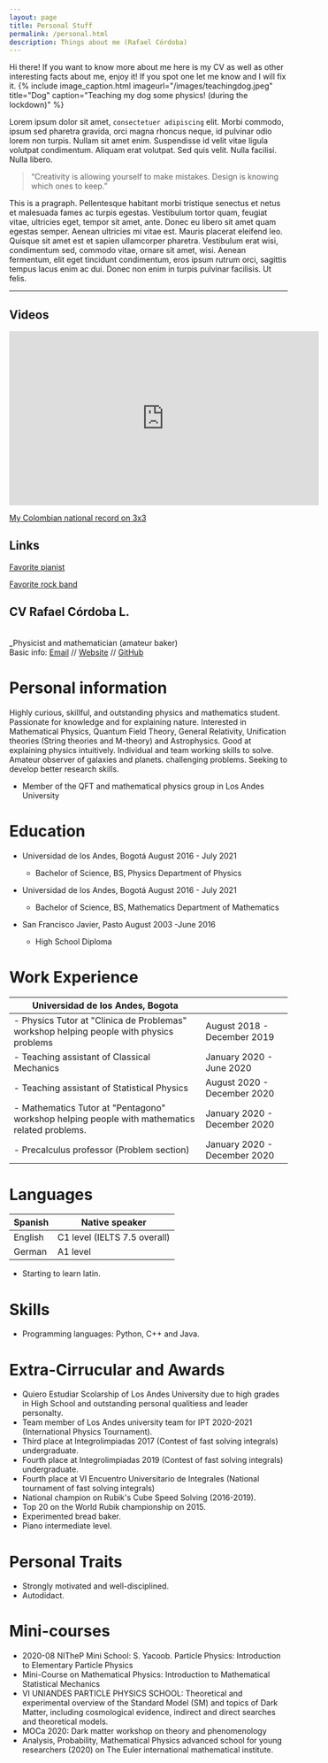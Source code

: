 ```yaml
---
layout: page
title: Personal Stuff
permalink: /personal.html
description: Things about me (Rafael Córdoba)
---
```


Hi there! If you want to know more about me here is my CV as well as other interesting facts about me, enjoy it! If you spot one let me know and I will fix it.
{% include image_caption.html imageurl="/images/teachingdog.jpeg" title="Dog" caption="Teaching my dog some physics! (during the lockdown)" %}

Lorem ipsum dolor sit amet, `consectetuer adipiscing` elit. Morbi commodo, ipsum sed pharetra gravida, orci magna rhoncus neque, id pulvinar odio lorem non turpis. Nullam sit amet enim. Suspendisse id velit vitae ligula volutpat condimentum. Aliquam erat volutpat. Sed quis velit. Nulla facilisi. Nulla libero.


>“Creativity is allowing yourself to make mistakes. Design is knowing which ones to keep.”


This is a pragraph. Pellentesque habitant morbi tristique senectus et netus et malesuada fames ac turpis egestas. Vestibulum tortor quam, feugiat vitae, ultricies eget, tempor sit amet, ante. Donec eu libero sit amet quam egestas semper. Aenean ultricies mi vitae est. Mauris placerat eleifend leo. Quisque sit amet est et sapien ullamcorper pharetra. Vestibulum erat wisi, condimentum sed, commodo vitae, ornare sit amet, wisi. Aenean fermentum, elit eget tincidunt condimentum, eros ipsum rutrum orci, sagittis tempus lacus enim ac dui. Donec non enim in turpis pulvinar facilisis. Ut felis.



***
<!-- 
## Code Blocks

```css
#header h1 { 
  color: #fff;
  margin-bottom: 1.5em; 
}

.author-avatar {
  border-radius: 5px;
  display: block;
  height: 60px;   
  margin-right: 30px;
  width: 60px;
}
```

```javascript
// Simple map
var map;
function initMap() {
  map = new google.maps.Map(document.getElementById('map'), {
    center: {lat: -34.397, lng: 150.644},
    zoom: 8
  });
}
```

```json
{"menu": {
  "id": "file",
  "value": "File",
  "popup": {
    "menuitem": [
      {"value": "New", "onclick": "CreateNewDoc()"},
      {"value": "Open", "onclick": "OpenDoc()"},
      {"value": "Close", "onclick": "CloseDoc()"}
    ]
  }
}}
```

```yml
sass:
  input_file: sass/main.scss.njk
  output_file: assets/css/main.css
  indentWidth: 4
  outputStyle: nested
  precision: 10
```

```
No language indicated, so no syntax highlighting. 
```

Inline `code` has `back-ticks around` it.

a normal html comment -->
## Videos

<iframe width="560" height="315" src="https://www.youtube.com/embed/Hi7ibjkAkxI" frameborder="0" allow="accelerometer; autoplay; clipboard-write; encrypted-media; gyroscope; picture-in-picture" allowfullscreen></iframe>
<!--
<iframe src="https://player.vimeo.com/video/153339497?byline=0" width="500" height="281" frameborder="0" webkitallowfullscreen mozallowfullscreen allowfullscreen></iframe>
-->


[My Colombian national record on 3x3](https://youtu.be/Hi7ibjkAkxI) 
## Links

[Favorite pianist](https://youtu.be/yMqM-jcAaJg)

[Favorite rock band](https://youtu.be/3_gVB_4Gs3M )

## CV Rafael Córdoba L.

<br> _Physicist and mathematician (amateur baker)  <br>
Basic info:
[Email](rf.cordoba@uniandes.edu.co) // [Website](https://rafaf991.github.io/)  // [GitHub](https://github.com/rafaf991/) 


# Personal information
Highly curious, skillful, and outstanding physics and mathematics student. Passionate for knowledge
and for explaining nature. Interested in Mathematical Physics, Quantum Field Theory, General Relativity, Unification theories (String theories and M-theory) and Astrophysics. Good at explaining physics intuitively. Individual and team working skills to solve. Amateur observer of galaxies and planets.
challenging problems. Seeking to develop better research skills. 
- Member of the QFT and mathematical physics group in Los Andes University

# Education

+  Universidad de los Andes, Bogotá  August 2016 - July 2021
    - Bachelor of Science, BS, Physics
 Department of Physics

+ Universidad de los Andes, Bogotá  August 2016 - July 2021
    - Bachelor of Science, BS, Mathematics
 Department of Mathematics

+ San Francisco Javier, Pasto  August 2003 -June 2016
    - High School Diploma




# Work Experience

| Universidad de los Andes, Bogota                                                               	|                              	|
|------------------------------------------------------------------------------------------------	|------------------------------	|
| - Physics Tutor at "Clinica de Problemas" workshop helping people with physics problems        	|  August 2018 - December 2019 	|
| - Teaching assistant of Classical Mechanics                                                    	|   January 2020 - June 2020   	|
| - Teaching assistant of Statistical Physics                                                    	|  August 2020 - December 2020 	|
| - Mathematics Tutor at "Pentagono" workshop helping people with mathematics related problems.  	| January 2020 - December 2020 	|
| - Precalculus professor (Problem section)                                                      	| January 2020 - December 2020 	|

# Languages
| Spanish |  Native speaker               |
|---------|-------------------------------|
| English |  C1 level (IELTS 7.5 overall) |
|  German |  A1 level                     |

- Starting to learn latin.

# Skills
- Programming languages: Python, C++ and Java.

# Extra-Cirrucular and Awards
+ Quiero Estudiar Scolarship of Los Andes University due to high grades in High School and outstanding personal qualitiess and leader personalty.
+ Team member of Los Andes university team for IPT 2020-2021 (International Physics Tournament).
+ Third place at Integrolimpiadas 2017 (Contest of fast solving integrals) undergraduate.
+ Fourth place at Integrolimpiadas 2019 (Contest of fast solving integrals) undergraduate. 
+ Fourth place at VI Encuentro Universitario de Integrales (National tournament of fast solving integrals)
+ National champion on Rubik's Cube Speed Solving (2016-2019).
+ Top 20 on the World Rubik championship on 2015.
+ Experimented bread baker. 
+ Piano intermediate level.

# Personal Traits
- Strongly motivated and well-disciplined.
- Autodidact.
# Mini-courses
- 2020-08 NITheP Mini School: S. Yacoob. Particle Physics: Introduction to Elementary Particle Physics
-  Mini-Course on Mathematical Physics: Introduction to Mathematical Statistical Mechanics
-  VI UNIANDES PARTICLE PHYSICS SCHOOL:
    Theoretical and experimental overview of the Standard Model (SM) and topics of Dark Matter, including cosmological evidence, indirect and direct searches and theoretical models. 
-  MOCa 2020: Dark matter workshop on theory and phenomenology
- Analysis, Probability, Mathematical Physics advanced school for young researchers (2020) on The Euler international mathematical institute.




